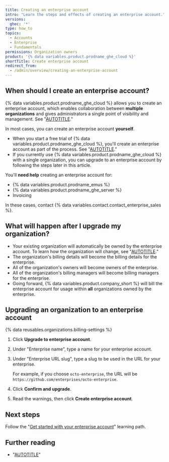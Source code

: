 ```yaml
---
title: Creating an enterprise account
intro: "Learn the steps and effects of creating an enterprise account."
versions:
  ghec: '*'
type: how_to
topics:
  - Accounts
  - Enterprise
  - Fundamentals
permissions: Organization owners
product: '{% data variables.product.prodname_ghe_cloud %}'
shortTitle: Create enterprise account
redirect_from:
  - /admin/overview/creating-an-enterprise-account
---
```


## When should I create an enterprise account?

{% data variables.product.prodname_ghe_cloud %} allows you to create an enterprise account, which enables collaboration between **multiple organizations** and gives administrators a single point of visibility and management. See "[AUTOTITLE](/admin/managing-your-enterprise-account/about-enterprise-accounts)."

In most cases, you can create an enterprise account **yourself**.

* When you start a free trial of {% data variables.product.prodname_ghe_cloud %}, you'll create an enterprise account as part of the process. See "[AUTOTITLE](/admin/overview/setting-up-a-trial-of-github-enterprise-cloud)."
* If you currently use {% data variables.product.prodname_ghe_cloud %} with a single organization, you can upgrade to an enterprise account by following the steps later in this article.

You'll **need help** creating an enterprise account for:

* {% data variables.product.prodname_emus %}
* {% data variables.product.prodname_ghe_server %}
* Invoicing

In these cases, contact {% data variables.contact.contact_enterprise_sales %}.

## What will happen after I upgrade my organization?

* Your existing organization will automatically be owned by the enterprise account. To learn how the organization will change, see "[AUTOTITLE](/admin/user-management/managing-organizations-in-your-enterprise/adding-organizations-to-your-enterprise#about-addition-of-organizations-to-your-enterprise-account)."
* The organization's billing details will become the billing details for the enterprise.
* All of the organization's owners will become owners of the enterprise.
* All of the organization's billing managers will become billing managers for the enterprise.
* Going forward, {% data variables.product.company_short %} will bill the enterprise account for usage within **all** organizations owned by the enterprise.

## Upgrading an organization to an enterprise account

{% data reusables.organizations.billing-settings %}
1. Click **Upgrade to enterprise account**.
1. Under "Enterprise name", type a name for your enterprise account.
1. Under "Enterprise URL slug", type a slug to be used in the URL for your enterprise.

   For example, if you choose `octo-enterprise`, the URL will be `https://github.com/enterprises/octo-enterprise`.
1. Click **Confirm and upgrade**.
1. Read the warnings, then click **Create enterprise account**.

## Next steps

Follow the "[Get started with your enterprise account](/admin/guides#get-started-with-your-enterprise-account)" learning path.

## Further reading

* "[AUTOTITLE](/admin/user-management/managing-users-in-your-enterprise/roles-in-an-enterprise)"
